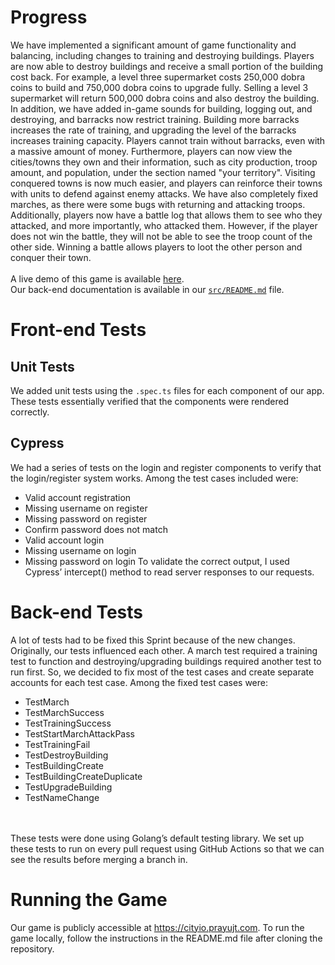 ﻿# Progress
We have implemented a significant amount of game functionality and balancing, including changes to training and destroying buildings. Players are now able to destroy buildings and receive a small portion of the building cost back. For example, a level three supermarket costs 250,000 dobra coins to build and 750,000 dobra coins to upgrade fully. Selling a level 3 supermarket will return 500,000 dobra coins and also destroy the building. In addition, we have added in-game sounds for building, logging out, and destroying, and barracks now restrict training. Building more barracks increases the rate of training, and upgrading the level of the barracks increases training capacity. Players cannot train without barracks, even with a massive amount of money. Furthermore, players can now view the cities/towns they own and their information, such as city production, troop amount, and population, under the section named "your territory". Visiting conquered towns is now much easier, and players can reinforce their towns with units to defend against enemy attacks. We have also completely fixed marches, as there were some bugs with returning and attacking troops. Additionally, players now have a battle log that allows them to see who they attacked, and more importantly, who attacked them. However, if the player does not win the battle, they will not be able to see the troop count of the other side. Winning a battle allows players to loot the other person and conquer their town.
<br />
<br />
A live demo of this game is available [here](http://cityio.prayujt.com). 
<br />
Our back-end documentation is available in our [`src/README.md`](https://github.com/prayujt/city.io/blob/master/src/README.md) file. 


# Front-end Tests


## Unit Tests
We added unit tests using the `.spec.ts` files for each component of our app. These tests essentially verified that the components were rendered correctly.


## Cypress
We had a series of tests on the login and register components to verify that the login/register system works. Among the test cases included were:
- Valid account registration
- Missing username on register
- Missing password on register
- Confirm password does not match
- Valid account login
- Missing username on login
- Missing password on login
To validate the correct output, I used Cypress’ intercept() method to read server responses to our requests.


# Back-end Tests
A lot of tests had to be fixed this Sprint because of the new changes. Originally, our tests influenced each other. A march test required a training test to function and destroying/upgrading buildings required another test to run first. So, we decided to fix most of the test cases and create separate accounts for each test case. Among the fixed test cases were:
* TestMarch
* TestMarchSuccess
* TestTrainingSuccess
* TestStartMarchAttackPass
* TestTrainingFail
* TestDestroyBuilding
* TestBuildingCreate
* TestBuildingCreateDuplicate
* TestUpgradeBuilding
* TestNameChange
<br />
<br />
These tests were done using Golang’s default testing library. 
We set up these tests to run on every pull request using GitHub Actions so that we can see the results before merging a branch in.


# Running the Game
Our game is publicly accessible at https://cityio.prayujt.com. To run the game locally, follow the instructions in the README.md file after cloning the repository.